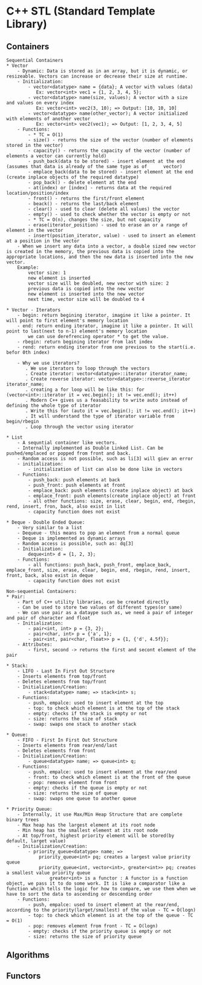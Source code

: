 # C++ STL (Standard Template Library)

## Containers
    Sequential Containers
    * Vector
        - Dynamic: Data is stored as in an array, but it is dynamic, or resizeable. Vectors can increase or decrease their size at runtime.
        - Initialization:
            - vector<datatype> name = {data}; A vector with values (data)
               Ex: vector<int> vec1 = {1, 2, 3, 4, 5};
            - vector<datatype> name(size, values); A vector with a size and values on every index
               Ex: vector<int> vec2(3, 10); => Output: [10, 10, 10]
            - vector<datatype> name(other_vector); A vector initialized with elements of another vector
               Ex: vector<int> vec2(vec1); => Output: [1, 2, 3, 4, 5]
        - Functions:
            - * TC = O(1)
            - size() - returns the size of the vector (number of elements stored in the vector)
            - capacity() - returns the capacity of the vector (number of elements a vector can currently hold)
            - push_back(data to be stored) - insert element at the end (assumes that data is already of the same type as of      vector)
            - emplace_back(data to be stored) - insert element at the end (create inplace objects of the required datatype)
            - pop_back() - delete element at the end
            - at(index) or [index] - returns data at the required location/position/index
            - front() - returns the first/front element
            - beack() - returns the last/back element
            - clear() - used to clear (delete all values) the vector
            - empty() - used to check whether the vector is empty or not
            - * TC = O(n), changes the size, but not capacity
            - erase(iterator_position) - used to erase an or a range of element in the vector
            - insert(position_iterator, value) - used to insert an element at a position in the vector
        - When we insert any data into a vector, a double sized new vector is created in the memory, the previous data is copied into the appropriate locations, and then the new data is inserted into the new vector. 
        Example: 
            vector size: 1
            new element is inserted 
            vector size will be doubled, new vector with size: 2
            previous data is copied into the new vector
            new element is inserted into the new vector
            next time, vector size will be doubled to 4

    * Vector - Iterators
        - begin: return begining iterator, imagine it like a pointer. It will point to first element's memory location
        - end: return ending iterator, imagine it like a pointer. It will point to last(next to n-1) element's memory location
            we can use derefrencing operator * to get the value.
        - rbegin: return begining iterator from last index
        - rend: return ending iterator from one previous to the start(i.e. befor 0th index)

        - Why we use iterators?
           . We use iterators to loop through the vectors
           . Create iterator: vector<datatype>::iterator iterator_name;
           . Create reverse iterator: vector<datatype>::reverse_iterator iterator_name;
           . creating a for loop will be like this: for (vector<int>::iterator it = vec.begin(); it != vec.end(); it++)
           . Modern C++ gives us a feasability to write auto instead of defining the whole type of iterator
           . Write this for (auto it = vec.begin(); it != vec.end(); it++)
           . It will understand the type of iterator variable from begin/rbegin
           . Loop through the vector using iterator
    
    * List
        - A sequntial container like vectors. 
        - Internally implemented as Double Linked List. Can be pushed/emplaced or popped from front and back.
        - Random access is not possible, such as li[3] will giev an error
        - initialization:
            - initialization of list can also be done like in vectors
        - Functions:
            - push_back: push elements at back 
            - push_front: push elements at front
            - emplace_back: push elements (create inplace object) at back 
            - emplace_front: push elements(create inplace object) at front
            - all other functions: size, erase, clear, begin, end, rbegin, rend, insert, fron, back, also exist in list
            - capacity function does not exist

    * Deque - Double Ended Queue:
        - Very similar to a list
        - Dequeue - this means to pop an element from a normal queue
        - Deque is implemented as dynamic arrays
        - Random access is possible, such as: dq[3]
        - Initialization:
            deque<int> d = {1, 2, 3};
        - Functions:
            - all functions: push_back, push_front, emplace_back, emplace_front, size, erase, clear, begin, end, rbegin, rend, insert, front, back, also exist in deque
            - capacity function does not exist
    
    Non-sequential Containers:
    * Pair:
        - Part of C++ utility libraries, can be created directly
        - Can be used to store two values of different types(or same)
        - We can use pair as a dataype such as, we need a pair of integer and pair of character and float
        - Initialization:
            - pair<int, int> p = {3, 2};
            - pair<char, int> p = {'a', 1};
            - pair<int, pair<char, float>> p = {1, {'d', 4.5f}};
        - Attributes:
            - first, second -> returns the first and secont element of the pair

    * Stack:
        - LIFO - Last In First Out Structure
        - Inserts elements from top/front
        - Deletes elements from top/front
        - Initialization/Creation:
            - stack<datatype> name; => stack<int> s;
        - Functions:
            - push, empalce: used to insert element at the top
            - top: to check which element is at the top of the stack
            - empty: checks if the stack is empty or not
            - size: returns the size of stack
            - swap: swaps one stack to another stack

    * Queue:
        - FIFO - First In First Out Structure
        - Inserts elements from rear/end/last
        - Deletes elements from front
        - Initialization/Creation:
            - queue<datatype> name; => queue<int> q;
        - Functions:
            - push, empalce: used to insert element at the rear/end
            - front: to check which element is at the front of the queue
            - pop: removes element from front
            - empty: checks if the queue is empty or not
            - size: returns the size of queue
            - swap: swaps one queue to another queue

    * Priority Queue:
        - Internally, it use Max/Min Heap Structure that are complete binary trees
        - Max heap has the largest element at its root node 
        - Min heap has the smallest element at its root node 
        - At top/front, highest priority element will be stored(by default, larget value)
        - Initialization/Creation:
            - priority_queue<datatype> name; => 
                priority_queue<int> pq; creates a largest value priority queue
                priority_queue<int, vector<int>, greater<int>> pq; creates a smallest value priority queue
                    greater<int> is a functor : A functor is a function object, we pass it to do some work. It is like a comparator like a function whcih tells the logic for how to compare, we use them when we have to sort the data to ascending or descending order
        - Functions:
            - push, empalce: used to insert element at the rear/end, according to the priority(larget/smallest) of the value - TC = O(logn)
            - top: to check which element is at the top of the queue - TC = O(1)
            - pop: removes element from front - TC = O(logn)
            - empty: checks if the priority queue is empty or not
            - size: returns the size of priority queue

## Algorithms
## Functors